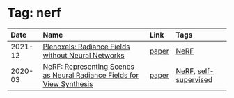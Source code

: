 



# Tag: nerf

|Date|Name|Link|Tags|
| :--- | :--- | :--- | :--- |
|2021-12|[Plenoxels: Radiance Fields without Neural Networks](../notes/202112_Plenoxels_Radiance_Fields_without_Neural_Networks.md)|[paper](https://arxiv.org/abs/2112.05131)|[NeRF](../tags/nerf.md)|
|2020-03|[NeRF: Representing Scenes as Neural Radiance Fields for View Synthesis](../notes/202003_NeRF_Representing_Scenes_as_Neural_Radiance_Fields_for_View_Synthesis.md)|[paper](https://arxiv.org/abs/2003.08934)|[NeRF](../tags/nerf.md), [self-supervised](../tags/selfsupervised.md)|
